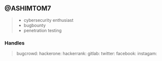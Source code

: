 ## @ASHIMTOM7
> * cybersecurity enthusiast
> * bugbounty 
> * penetration testing
### Handles
> bugcrowd:
> hackerone:
> hackerrank:
> gitlab:
> twitter:
> facebook:
> instagam:
 




<!---
ASHIMTOM7/ASHIMTOM7 is a ✨ special ✨ repository because its `README.md` (this file) appears on your GitHub profile.
You can click the Preview link to take a look at your changes.
--->
